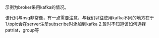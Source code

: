 示例为broker采用kafka的情况。

该代码与nsq非常像，有一点需要注意，与我们以往使用kafka不同的地方在于
1.topic会在server注册subscribe时添加到kafka
2.暂时不知道该如何选择patriat，group等